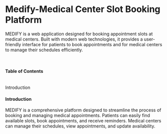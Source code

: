 <h1> Medify-Medical Center Slot Booking Platform </h1>
<p>MEDIFY is a web application designed for booking appointment slots at medical centers. Built with modern web technologies, it provides a user-friendly interface for patients to book appointments and for medical centers to manage their schedules efficiently.</p>
<br/>
<h4>Table of Contents</h4>
<br/>
<a id="#introduction">Introduction</a>
<a id="#insallation"></a>
<div>
    <h4>Introduction</h4>
    <p>MEDIFY is a comprehensive platform designed to streamline the process of booking and managing medical appointments. Patients can easily find available slots, book appointments, and receive reminders. Medical centers can manage their schedules, view appointments, and update availability.</p>
</div>
